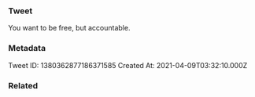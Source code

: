 ### Tweet
You want to be free, but accountable.

### Metadata
Tweet ID: 1380362877186371585
Created At: 2021-04-09T03:32:10.000Z

### Related

